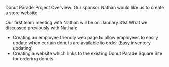 Donut Parade
  Project Overview: Our sponsor Nathan would like us to create a store website.

Our first team meeting with Nathan will be on January 31st
What we discussed previously with Nathan:
- Creating an employee friendly web page to allow employees to easily update when certain donuts are available to order (Easy inventory updating)
- Creating a website which links to the existing Donut Parade Square Site for ordering donuts
